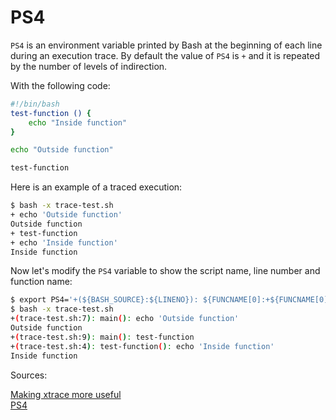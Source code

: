 # PS4

`PS4` is an environment variable printed by Bash at the beginning of each line
during an execution trace. By default the value of `PS4` is `+` and it is
repeated by the number of levels of indirection.

With the following code:

```sh
#!/bin/bash
test-function () {
    echo "Inside function"
}

echo "Outside function"

test-function
```

Here is an example of a traced execution:

```sh
$ bash -x trace-test.sh
+ echo 'Outside function'
Outside function
+ test-function
+ echo 'Inside function'
Inside function

```

Now let's modify the `PS4` variable to show the script name, line number and function name:

```sh
$ export PS4='+(${BASH_SOURCE}:${LINENO}): ${FUNCNAME[0]:+${FUNCNAME[0]}(): }'
$ bash -x trace-test.sh
+(trace-test.sh:7): main(): echo 'Outside function'
Outside function
+(trace-test.sh:9): main(): test-function
+(trace-test.sh:4): test-function(): echo 'Inside function'
Inside function
```

Sources:

[Making xtrace more useful](http://wiki.bash-hackers.org/scripting/debuggingtips#making_xtrace_more_useful)  
[PS4](http://wiki.bash-hackers.org/syntax/shellvars#ps4)
